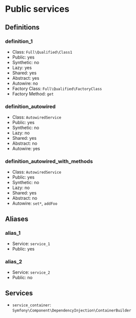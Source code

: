 Public services
===============

Definitions
-----------

### definition_1

- Class: `Full\Qualified\Class1`
- Public: yes
- Synthetic: no
- Lazy: yes
- Shared: yes
- Abstract: yes
- Autowire: no
- Factory Class: `Full\Qualified\FactoryClass`
- Factory Method: `get`

### definition_autowired

- Class: `AutowiredService`
- Public: yes
- Synthetic: no
- Lazy: no
- Shared: yes
- Abstract: no
- Autowire: yes

### definition_autowired_with_methods

- Class: `AutowiredService`
- Public: yes
- Synthetic: no
- Lazy: no
- Shared: yes
- Abstract: no
- Autowire: `set*`, `addFoo`


Aliases
-------

### alias_1

- Service: `service_1`
- Public: yes

### alias_2

- Service: `service_2`
- Public: no


Services
--------

- `service_container`: `Symfony\Component\DependencyInjection\ContainerBuilder`
